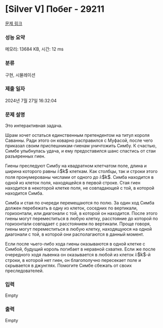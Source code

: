 # [Silver V] Побег - 29211 

[문제 링크](https://www.acmicpc.net/problem/29211) 

### 성능 요약

메모리: 13684 KB, 시간: 12 ms

### 분류

구현, 시뮬레이션

### 제출 일자

2024년 7월 27일 16:32:04

### 문제 설명

<p>Это интерактивная задача.</p>

<p>Шрам хочет остаться единственным претендентом на титул короля Саванны. Ради этого он коварно расправился с Муфасой, после чего приказал своим приспешникам-гиенам уничтожить Симбу. К счастью, Симбе улыбнулась удача, и ему предоставился шанс спастись от стаи разъяренных гиен.</p>

<p>Гиены преследуют Симбу на квадратном клетчатом поле, длина и ширина которого равны <mjx-container class="MathJax" jax="CHTML" style="font-size: 109%; position: relative;"><mjx-math class="MJX-TEX" aria-hidden="true"><mjx-mi class="mjx-i"><mjx-c class="mjx-c1D458 TEX-I"></mjx-c></mjx-mi></mjx-math><mjx-assistive-mml unselectable="on" display="inline"><math xmlns="http://www.w3.org/1998/Math/MathML"><mi>k</mi></math></mjx-assistive-mml><span aria-hidden="true" class="no-mathjax mjx-copytext">$k$</span></mjx-container> клеткам. Как столбцы, так и строки этого поля пронумерованы числами от одного до <mjx-container class="MathJax" jax="CHTML" style="font-size: 109%; position: relative;"><mjx-math class="MJX-TEX" aria-hidden="true"><mjx-mi class="mjx-i"><mjx-c class="mjx-c1D458 TEX-I"></mjx-c></mjx-mi></mjx-math><mjx-assistive-mml unselectable="on" display="inline"><math xmlns="http://www.w3.org/1998/Math/MathML"><mi>k</mi></math></mjx-assistive-mml><span aria-hidden="true" class="no-mathjax mjx-copytext">$k$</span></mjx-container>. Симба находится в одной из клеток поля, находящейся в первой строке. Стая гиен находится в некоторой клетке поля, не совпадающей с той, в которой находится Симба.</p>

<p>Симба и стая по очереди перемещаются по полю. За один ход Симба должен перебежать в одну из клеток, соседних по вертикали, горизонтали, или диагонали с той, в которой он находится. После этого гиены могут переместиться в любую клетку, расстояние до которой по горизонтали совпадает с расстоянием по вертикали. Проще говоря, гиены могут переместиться в любую клетку, находящуюся на одной диагонали с той, в которой они располагаются в данный момент.</p>

<p>Если после чьего-либо хода гиены оказываются в одной клетке с Симбой, будущий король погибает в неравной схватке. Если же после очередного ходя львенка он оказывается в любой из клеток <mjx-container class="MathJax" jax="CHTML" style="font-size: 109%; position: relative;"><mjx-math class="MJX-TEX" aria-hidden="true"><mjx-mi class="mjx-i"><mjx-c class="mjx-c1D458 TEX-I"></mjx-c></mjx-mi></mjx-math><mjx-assistive-mml unselectable="on" display="inline"><math xmlns="http://www.w3.org/1998/Math/MathML"><mi>k</mi></math></mjx-assistive-mml><span aria-hidden="true" class="no-mathjax mjx-copytext">$k$</span></mjx-container>-й строки, в которой нет гиен, он благополучно пересекает поле и скрывается в джунглях. Помогите Симбе сбежать от своих преследователей.</p>

### 입력 

 Empty

### 출력 

 Empty

